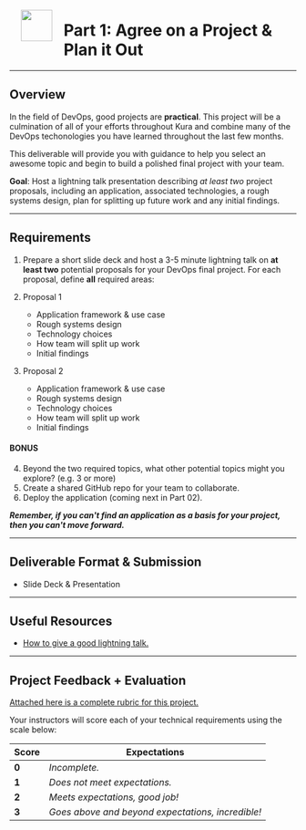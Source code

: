 <img src="https://i.imgur.com/X9R3e67.png" style="float: left; margin: 20px; height: 55px">

# Part 1: Agree on a Project & Plan it Out

---

## Overview

In the field of DevOps, good projects are **practical**. This project will be a culmination of all of your efforts throughout Kura and combine many of the DevOps techonologies you have learned throughout the last few months.

This deliverable will provide you with guidance to help you select an awesome topic and begin to build a polished final project with your team. 

**Goal**: Host a lightning talk presentation describing *at least two* project proposals, including an application, associated technologies, a rough systems design, plan for splitting up future work and any initial findings.

---

## Requirements
1. Prepare a short slide deck and host a 3-5 minute lightning talk on **at least two** potential proposals for your DevOps final project. For each proposal, define **all** required areas:

2. Proposal 1
   - Application framework & use case
   - Rough systems design 
   - Technology choices
   - How team will split up work
   - Initial findings
   
3. Proposal 2
   - Application framework & use case
   - Rough systems design 
   - Technology choices
   - How team will split up work
   - Initial findings

#### BONUS
4. Beyond the two required topics, what other potential topics might you explore? (e.g. 3 or more)
5. Create a shared GitHub repo for your team to collaborate.
6. Deploy the application (coming next in Part 02).
 
 ***Remember, if you can't find an application as a basis for your project, then you can't move forward.***

---

## Deliverable Format & Submission

- Slide Deck & Presentation

---

## Useful Resources

- [How to give a good lightning talk.](https://www.semrush.com/blog/16-ways-to-prepare-for-a-lightning-talk/)

---

## Project Feedback + Evaluation

[Attached here is a complete rubric for this project.](./final-project-part-01-rubric.md)

Your instructors will score each of your technical requirements using the scale below:

Score  | Expectations
--- | ---
**0** | _Incomplete._
**1** | _Does not meet expectations._
**2** | _Meets expectations, good job!_
**3** | _Goes above and beyond expectations, incredible!_
